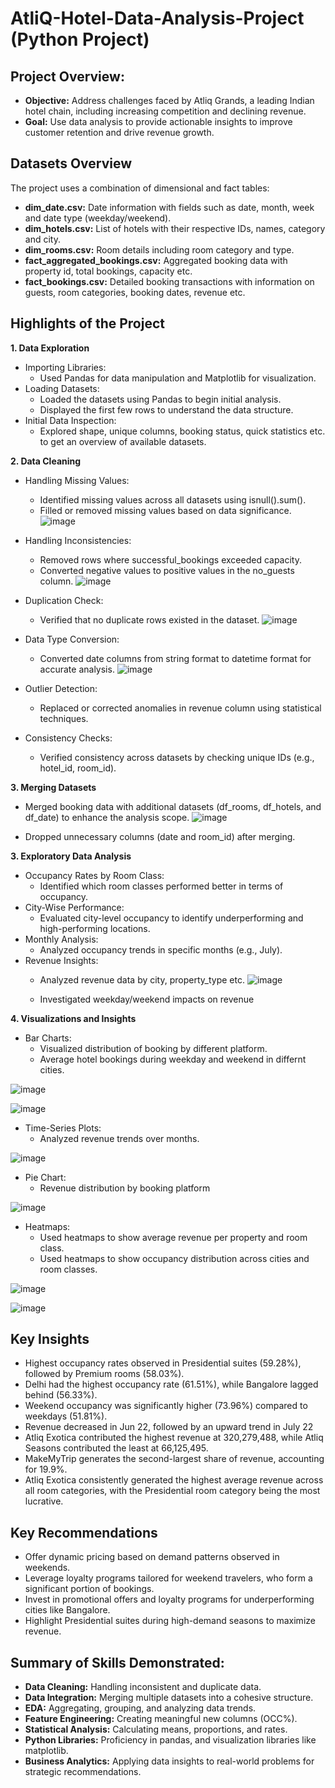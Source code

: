 # AtliQ-Hotel-Data-Analysis-Project (Python Project)

## **Project Overview:**

- **Objective:** Address challenges faced by Atliq Grands, a leading Indian hotel chain, including increasing competition and declining revenue.
- **Goal:** Use data analysis to provide actionable insights to improve customer retention and drive revenue growth.

## **Datasets Overview**
The project uses a combination of dimensional and fact tables:

- **dim_date.csv:** Date information with fields such as date, month, week and date type (weekday/weekend).
- **dim_hotels.csv:** List of hotels with their respective IDs, names, category and city.
- **dim_rooms.csv:** Room details including room category and type.
- **fact_aggregated_bookings.csv:** Aggregated booking data with property id, total bookings, capacity etc.
- **fact_bookings.csv:** Detailed booking transactions with information on guests, room categories, booking dates, revenue etc.

## **Highlights of the Project**
**1. Data Exploration**
- Importing Libraries:
  - Used Pandas for data manipulation and Matplotlib for visualization.
- Loading Datasets:
  -  Loaded the datasets using Pandas to begin initial analysis.
  -  Displayed the first few rows to understand the data structure.
- Initial Data Inspection:
  - Explored shape, unique columns, booking status, quick statistics etc. to get an overview of available datasets.

**2. Data Cleaning**
- Handling Missing Values:
  - Identified missing values across all datasets using isnull().sum().
  - Filled or removed missing values based on data significance.
![image](https://github.com/user-attachments/assets/3dbf8856-75f1-45e0-979d-9f02177b21a0)

- Handling Inconsistencies:
  - Removed rows where successful_bookings exceeded capacity.
  - Converted negative values to positive values in the no_guests column.
![image](https://github.com/user-attachments/assets/2f4353f3-2f54-47f2-b1b2-6f809add0333)

- Duplication Check:
  - Verified that no duplicate rows existed in the dataset.
![image](https://github.com/user-attachments/assets/76d1bf72-7f7a-44e4-a5a0-ab6922169a1e)

- Data Type Conversion:
  - Converted date columns from string format to datetime format for accurate analysis.
 ![image](https://github.com/user-attachments/assets/2f37c229-7e16-4da5-9d1b-2874f7a00b6a)

- Outlier Detection:
  - Replaced or corrected anomalies in revenue column using statistical techniques.
- Consistency Checks:
  - Verified consistency across datasets by checking unique IDs (e.g., hotel_id, room_id).

**3. Merging Datasets**
- Merged booking data with additional datasets (df_rooms, df_hotels, and df_date) to enhance the analysis scope.
![image](https://github.com/user-attachments/assets/20c519ff-e2fd-4934-9658-99309393a71a)

- Dropped unnecessary columns (date and room_id) after merging.
 
**3. Exploratory Data Analysis**
- Occupancy Rates by Room Class:
  - Identified which room classes performed better in terms of occupancy.
- City-Wise Performance:
  - Evaluated city-level occupancy to identify underperforming and high-performing locations.
- Monthly Analysis:
  - Analyzed occupancy trends in specific months (e.g., July).
- Revenue Insights:
  - Analyzed revenue data by city, property_type etc.
![image](https://github.com/user-attachments/assets/4eebedc5-1d4f-482c-bfd2-e5438313d677)

  - Investigated weekday/weekend impacts on revenue
    
**4. Visualizations and Insights**
- Bar Charts:
  - Visualized distribution of booking by different platform.
  - Average hotel bookings during weekday and weekend in differnt cities.
  
![image](https://github.com/user-attachments/assets/afe955f6-bf70-40a7-807e-e549b42a535a)

![image](https://github.com/user-attachments/assets/585f28cd-cbcb-4563-b3b6-702ee65ee32b)
- Time-Series Plots:
  - Analyzed revenue trends over months.

![image](https://github.com/user-attachments/assets/782212b6-718e-479e-9aa3-41e8443053c4)

- Pie Chart:
  - Revenue distribution by booking platform

 ![image](https://github.com/user-attachments/assets/22e7de17-f466-4cc4-b801-a427ba9a9a0d)
 
- Heatmaps:
  - Used heatmaps to show average revenue per property and room class.
  - Used heatmaps to show occupancy distribution across cities and room classes.
 
![image](https://github.com/user-attachments/assets/7463286a-8ba7-4648-8fc9-d9d5bf26302d)

![image](https://github.com/user-attachments/assets/a1c398dc-2317-47fe-b609-6cd551ee4f55)

## **Key Insights**
- Highest occupancy rates observed in Presidential suites (59.28%), followed by Premium rooms (58.03%).
- Delhi had the highest occupancy rate (61.51%), while Bangalore lagged behind (56.33%).
- Weekend occupancy was significantly higher (73.96%) compared to weekdays (51.81%).
- Revenue decreased in Jun 22, followed by an upward trend in July 22
- Atliq Exotica contributed the highest revenue at 320,279,488, while Atliq Seasons contributed the least at 66,125,495.
- MakeMyTrip generates the second-largest share of revenue, accounting for 19.9%.
- Atliq Exotica consistently generated the highest average revenue across all room categories, with the Presidential room category being the most lucrative.

## **Key Recommendations**
- Offer dynamic pricing based on demand patterns observed in weekends.
- Leverage loyalty programs tailored for weekend travelers, who form a significant portion of bookings.
- Invest in promotional offers and loyalty programs for underperforming cities like Bangalore.
- Highlight Presidential suites during high-demand seasons to maximize revenue.

## **Summary of Skills Demonstrated:**
- **Data Cleaning:** Handling inconsistent and duplicate data.
- **Data Integration:** Merging multiple datasets into a cohesive structure.
- **EDA:** Aggregating, grouping, and analyzing data trends.
- **Feature Engineering:** Creating meaningful new columns (OCC%).
- **Statistical Analysis:** Calculating means, proportions, and rates.
- **Python Libraries:** Proficiency in pandas, and visualization libraries like matplotlib.
- **Business Analytics:** Applying data insights to real-world problems for strategic recommendations.












